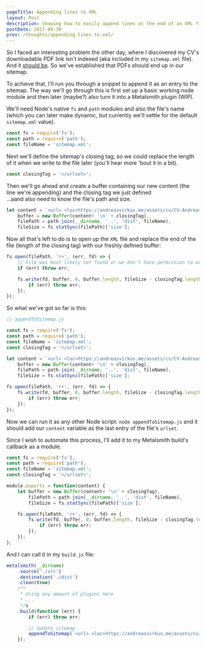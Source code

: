 ```yaml
---
pageTitle: Appending lines to XML
layout: Post
description: Showing how to easily append lines at the end of an XML file (like your sitemap).
postDate: 2017-09-30
prev: /thoughts/appending-lines-to-xml/
---
```


So I faced an interesting problem the other day, where
I discovered my CV's downloadable PDF link isn't indexed (aka included in my
`sitemap.xml` file). And it [should be](https://www.thewebmaster.com/seo/2016/feb/24/google-we-index-pdfs-just-like-any-other-web-page/). So we've established that PDFs should end up in our sitemap.

To achieve that, I'll run you through a snippet to append it as an entry to the sitemap.
The way we'll go through this is first set up a basic working node module and
then later (maybe?) also turn it into a Metalsmith plugin (WIP).

We'll need Node's native `fs` and `path` modules and also the file's name
(which you can later make dynamic, but currently we'll settle for the default
`sitemap.xml` value).

```js
const fs = require('fs');
const path = require('path');
const fileName = 'sitemap.xml';
```

Next we'll define the sitemap's closing tag, so we could replace the length of it
when we write to the file later (you'll hear more 'bout it in a bit).

```js
const closingTag = '</urlset>';
```

Then we'll go ahead and create a buffer containing our new content (the line
we're appending) and the closing tag we just defined  
...aand also need to know the file's path and size.

```js
let content = `<url> <loc>https://andreasvirkus.me/assets/cv/CV-Andreas-Johan-Virkus.pdf</loc> </url>`,
    buffer = new Buffer(content+ '\n' + closingTag),
    filePath = path.join(__dirname, '..', 'dist', fileName),
    fileSize = fs.statSync(filePath)['size'];
```

Now all that's left to do is to open up the `XML` file and replace the
end of the file (length of the closing tag) with our freshly defined buffer:

```js
fs.open(filePath, 'r+', (err, fd) => {
    // File was most likely not found or we don't have permission to write
    if (err) throw err;

    fs.write(fd, buffer, 0, buffer.length, fileSize - closingTag.length, err => {
        if (err) throw err;
    });
});
```

So what we've got so far is this:
```js
// appendToSitemap.js

const fs = require('fs');
const path = require('path');
const fileName = 'sitemap.xml';
const closingTag = '</urlset>';

let content = `<url> <loc>https://andreasvirkus.me/assets/cv/CV-Andreas-Johan-Virkus.pdf</loc> </url>`,
    buffer = new Buffer(content+ '\n' + closingTag),
    filePath = path.join(__dirname, '..', 'dist', fileName),
    fileSize = fs.statSync(filePath)['size'];

fs.open(filePath, 'r+', (err, fd) => {
    fs.write(fd, buffer, 0, buffer.length, fileSize - closingTag.length, err => {
        if (err) throw err;
    });
});
```

Now we can run it as any other Node script: `node appendToSitemap.js` and
it should add our `content` variable as the last entry of the file's `urlset`.

Since I wish to automate this process, I'll add it to my Metalsmith
build's callback as a module:

```js
const fs = require('fs');
const path = require('path');
const fileName = 'sitemap.xml';
const closingTag = '</urlset>';

module.exports = function(content) {
    let buffer = new Buffer(content+ '\n' + closingTag),
        filePath = path.join(__dirname, '..', 'dist', fileName),
        fileSize = fs.statSync(filePath)['size'];

    fs.open(filePath, 'r+', (err, fd) => {
        fs.write(fd, buffer, 0, buffer.length, fileSize - closingTag.length, err => {
            if (err) throw err;
        });
    });
};
```

And I can call it in my `build.js` file:

```js
metalsmith(__dirname)
    .source('./src')
    .destination('./dist')
    .clean(true)
    /**
     * Using any amount of plugins here
     * ...
     */s
    .build(function (err) {
        if (err) throw err;

        // Update sitemap
        appendToSitemap(`<url> <loc>https://andreasvirkus.me/assets/cv/CV-Andreas-Johan-Virkus.pdf</loc> </url>`);
    });
```

